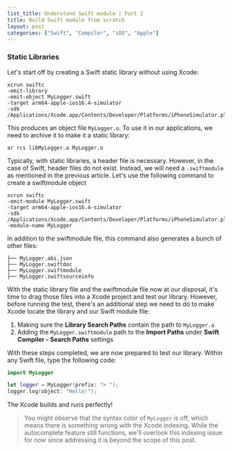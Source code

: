 ```yaml
---
list_title: Understand Swift module | Part 2
title: Build Swift module from scratch
layout: post
categories: ["Swift", "Compiler", "iOS", "Apple"]
---
```


### Static Libraries

Let's start off by creating a Swift static library without using Xcode:

```
xcrun swiftc
-emit-library
-emit-object MyLogger.swift
-target arm64-apple-ios16.4-simulator
-sdk /Applications/Xcode.app/Contents/Developer/Platforms/iPhoneSimulator.platform/Developer/SDKs/iPhoneSimulator16.4.sdk
```
This produces an object file `MyLogger.o`. To use it in our applications, we need to archive it to make it a static library:

```
ar rcs libMyLogger.a MyLogger.o
```
Typically, with static libraries, a header file is necessary. However, in the case of Swift, header files do not exist. Instead, we will need a `.swiftmodule` as mentioned in the previous article. Let's use the following command to create a swiftmodule object

```
xcrun swiftc
-emit-module MyLogger.swift
-target arm64-apple-ios16.4-simulator
-sdk /Applications/Xcode.app/Contents/Developer/Platforms/iPhoneSimulator.platform/Developer/SDKs/iPhoneSimulator16.4.sdk
-module-name MyLogger
```

In addition to the swiftmodule file, this command also generates a bunch of other files:

```
├── MyLogger.abi.json
├── MyLogger.swiftdoc
├── MyLogger.swiftmodule
├── MyLogger.swiftsourceinfo
```

With the static library file and the swiftmodule file now at our disposal, it's time to drag those files into a Xcode project and test our library. However, before running the test, there's an additional step we need to do to make Xcode locate the library and our Swift module file:

1. Making sure the **Library Search Paths** contain the path to `MyLogger.a`
2. Adding the `MyLogger.swiftmodule` path to the **Import Paths** under **Swift Compiler - Search Paths** settings

With these steps completed, we are now prepared to test our library. Within any Swift file, type the following code:

```swift
import MyLogger

let logger = MyLogger(prefix: "> ");
logger.log(object: "Hello!");
```

The Xcode builds and runs perfectly!

> You might observe that the syntax color of `MyLogger` is off, which means there is something wrong with the Xcode indexing. While the autocomplete feature still functions, we'll overlook this indexing issue for now since addressing it is beyond the scope of this post.
